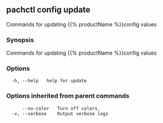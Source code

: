 ## pachctl config update

Commands for updating {{% productName %}}config values

### Synopsis

Commands for updating {{% productName %}}config values

### Options

```
  -h, --help   help for update
```

### Options inherited from parent commands

```
      --no-color   Turn off colors.
  -v, --verbose    Output verbose logs
```

